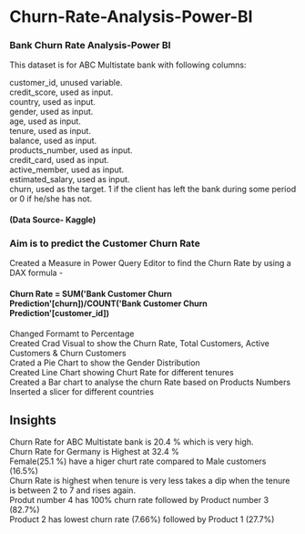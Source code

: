 # Churn-Rate-Analysis-Power-BI                             
### Bank Churn Rate Analysis-Power BI                                  
This dataset is for ABC Multistate bank with following columns:                
                                
customer_id, unused variable.                              
credit_score, used as input.                          
country, used as input.                            
gender, used as input.                            
age, used as input.                                   
tenure, used as input.                           
balance, used as input.                               
products_number, used as input.                               
credit_card, used as input.                                  
active_member, used as input.                                    
estimated_salary, used as input.                                          
churn, used as the target. 1 if the client has left the bank during some period or 0 if he/she has not.   
#### (Data Source- Kaggle)   

### Aim is to predict the Customer Churn Rate 

Created a Measure in Power Query Editor to find the Churn Rate by using a DAX formula -       
#### Churn Rate = SUM('Bank Customer Churn Prediction'[churn])/COUNT('Bank Customer Churn Prediction'[customer_id])                                       
Changed Formamt to Percentage                                   
Created Crad Visual to show the Churn Rate, Total Customers, Active Customers & Churn Customers                              
Crated a Pie Chart to show the Gender Distribution                               
Created Line Chart showing Churt Rate for different tenures                                   
Created a Bar chart to analyse the churn Rate based on Products Numbers                              
Inserted a slicer for different countries     

## Insights                 
Churn Rate for ABC Multistate bank is 20.4 % which is very high.                    
Churn Rate for Germany is Highest at 32.4 %                              
Female(25.1 %) have a higer churt rate compared to Male customers (16.5%)                           
Churn Rate is highest when tenure is very less takes a dip when the tenure is between 2 to 7 and rises again.                                 
Produt number 4 has 100% churn rate followed by Product number 3 (82.7%)                              
Product 2 has lowest churn rate (7.66%) followed by Product 1 (27.7%)                                
